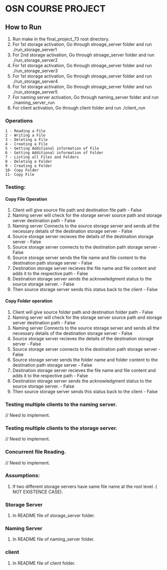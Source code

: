 # OSN COURSE PROJECT 


## How to Run 
1. Run make in the final_project_73 root directory.
2. For 1st storage activation, Go through stroage_server folder and run ./run_storage_server1
3. For 2nd storage activation, Go through stroage_server folder and run ./run_storage_server2
4. For 1st storage activation, Go through stroage_server folder and run ./run_storage_server3
5. For 1st storage activation, Go through stroage_server folder and run ./run_storage_server4
6. For 1st storage activation, Go through stroage_server folder and run ./run_storage_server5
7. For naming server activation, Go through naming_server folder and run ./naming_server_run 
8. For client activation, Go through client folder and run ./client_run 

### Operations 

```
1 - Reading a File
2 - Writing a File
3 - Deleting a File
4 - Creating a File
5 - Getting Additional information of File 
6 - Getting Additional information of Folder
7 - Listing all Files and Folders
8 - Deleting a Folder
9 - Creating a Folder
10- Copy Folder
11- Copy File
``` 

### Testing: 
#### Copy File Operation
1. Client will give source file path and destination file path - False
2. Naming server will check for the storage server source path and storage server destination path - False
3. Naming server Connects to the source storage server and sends all the necessary details of the destination storage server - False 
4. Source storage server recieves the details of the destination storage server - False 
5. Source storage server connects to the destination path storage server - False
6. Source storage server sends the file name and file content to the destination path storage server - False 
7. Destination storage server recieves the file name and file content and adds it to the respective path - False 
8. Destination storage server sends the acknowledgment status to the source storage server. - False 
9. Then source storage server sends this status back to the client - False

#### Copy Folder operation 
1. Client will give source folder path and destination folder path - False
2. Naming server will check for the storage server source path and storage server destination path - False
3. Naming server Connects to the source storage server and sends all the necessary details of the destination storage server - False 
4. Source storage server recieves the details of the destination storage server - False 
5. Source storage server connects to the destination path storage server - False
6. Source storage server sends the folder name and folder content to the destination path storage server - False 
7. Destination storage server recieves the file name and file content and adds it to the respective path - False 
8. Destination storage server sends the acknowledgment status to the source storage server. - False 
9. Then source storage server sends this status back to the client - False

### Testing multiple clients to the naming server. 
// Need to implement. 

### Testing multiple clients to the storage server. 
// Need to implement. 

### Concurrent file Reading. 
// Need to implement. 

### Assumptions: 
1. If two different storage servers have same file name at the root level. ( NOT EXISTENCE CASE). 


### Storage Server
1. In README file of storage_server folder. 

### Naming Server 
1. In README file of naming_server folder. 

### client 
1. In README file of client folder.

